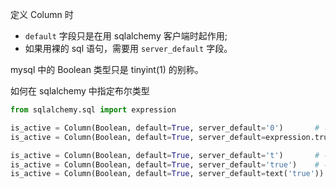 

定义 Column 时
- `default` 字段只是在用 sqlalchemy 客户端时起作用;
- 如果用裸的 sql 语句，需要用 `server_default` 字段。


mysql 中的 Boolean 类型只是 tinyint(1) 的别称。

如何在 sqlalchemy 中指定布尔类型
```python
from sqlalchemy.sql import expression

is_active = Column(Boolean, default=True, server_default='0')       # 可以
is_active = Column(Boolean, default=True, server_default=expression.true())     # 可以

is_active = Column(Boolean, default=True, server_default='t')       # 不可以！
is_active = Column(Boolean, default=True, server_default='true')    # 不可以！
is_active = Column(Boolean, default=True, server_default=text('true'))  # 不可以？

```